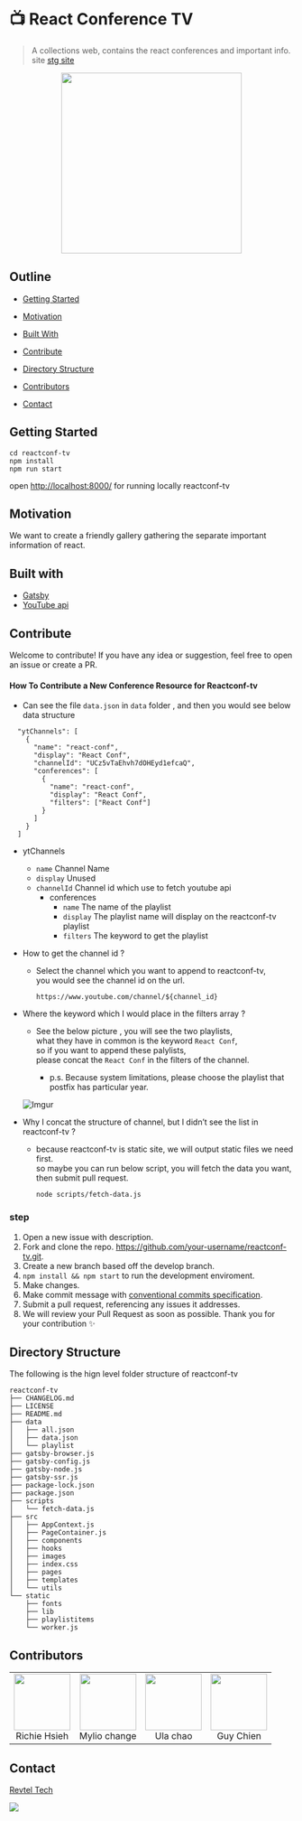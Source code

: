 # 📺 React Conference TV

> A collections web, contains the react conferences and important info. site
> [stg site](https://reactconf.netlify.app/)
<p align="center">
  <img width="320" src="https://static.revtel-api.com/common/a107f1d8328847709c300ba25d675d6f.png" />
</p>

## Outline

- [Getting Started](#getting-started)<br/>

- [Motivation](#motivation)<br/>

- [Built With](#built-with)<br/>

- [Contribute](#contribute)<br/>

- [Directory Structure](#directory-structure)<br/>

- [Contributors](#contributors)<br/>

- [Contact](#contact)<br/>

## Getting Started

```
cd reactconf-tv
npm install
npm run start
```

open [http://localhost:8000/](http://localhost:8000/) for running locally reactconf-tv


## Motivation
We want to create a friendly gallery gathering the separate important information of react.




## Built with
- [Gatsby](https://www.gatsbyjs.com/)
- [YouTube api](https://developers.google.com/youtube/v3)


## Contribute
Welcome to contribute!
If you have any idea or suggestion, feel free to open an issue or create a PR.

####  How To Contribute a New Conference Resource for Reactconf-tv

- Can see the file `data.json` in `data` folder , and then you would see below data structure

```
  "ytChannels": [
    {
      "name": "react-conf",
      "display": "React Conf",
      "channelId": "UCz5vTaEhvh7dOHEyd1efcaQ",
      "conferences": [
        {
          "name": "react-conf",
          "display": "React Conf",
          "filters": ["React Conf"]
        }
      ]
    }
  ]
```

- ytChannels
  - `name` Channel Name
  - `display` Unused
  - `channelId` Channel id which use to fetch youtube api
    - conferences
      - `name` The name of the playlist
      - `display` The playlist name will display on the reactconf-tv playlist
      - `filters` The keyword to get the playlist

- How to get the channel id ?
   - Select the channel which you want to append to reactconf-tv,<br/>
     you would see the channel id on the url.

     `https://www.youtube.com/channel/${channel_id}`

- Where the keyword which I would place in the filters array ?
   - See the below picture , you will see the two playlists,<br/>
     what they have in common is the keyword `React Conf`,<br/>
     so if you want to append these palylists,<br/>
     please concat the `React Conf` in the filters of the channel.<br/>

     - p.s. Because system limitations, please choose the playlist that postfix has particular year.

    ![Imgur](https://i.imgur.com/WevsAiU.png)

- Why I concat the structure of channel, but I didn’t see the list in reactconf-tv ?
   - because reactconf-tv is static site, we will output static files we need first.<br/>
     so maybe you can run below script, you will fetch the data you want,
     then submit pull request.

      `node scripts/fetch-data.js`


### step
1. Open a new issue with description.
2. Fork and clone the repo. https://github.com/your-username/reactconf-tv.git.
3. Create a new branch based off the develop branch.
4. `npm install && npm start` to run the development enviroment.
5. Make changes.
6. Make commit message with [conventional commits specification](https://www.conventionalcommits.org/en/v1.0.0/).
7. Submit a pull request, referencing any issues it addresses.
8. We will review your Pull Request as soon as possible. Thank you for your contribution ✨

## Directory Structure

The following is the hign level folder structure of reactconf-tv

```
reactconf-tv
├── CHANGELOG.md
├── LICENSE
├── README.md
├── data
│   ├── all.json
│   ├── data.json
│   └── playlist
├── gatsby-browser.js
├── gatsby-config.js
├── gatsby-node.js
├── gatsby-ssr.js
├── package-lock.json
├── package.json
├── scripts
│   └── fetch-data.js
├── src
│   ├── AppContext.js
│   ├── PageContainer.js
│   ├── components
│   ├── hooks
│   ├── images
│   ├── index.css
│   ├── pages
│   ├── templates
│   └── utils
└── static
    ├── fonts
    ├── lib
    ├── playlistitems
    └── worker.js
```


## Contributors

<table>
  <tbody>
    <tr>
      <td align="center">
        <a href="https://github.com/whitedogg13">
          <img src="https://avatars3.githubusercontent.com/u/10307875?s=400&u=4ca8b7f2af4a1a32dcdee594aca61a800262c421&v=4" width="100px" />
        </a>
        <br/>
        <div>Richie Hsieh</div>
      </td>
      <td align="center">
        <a href="https://github.com/Mylio-chang">
          <img src="https://avatars3.githubusercontent.com/u/32530956?s=400&v=4" width="100px" />
        </a>
        <br/>
        <div>Mylio change</div>
      </td>
      <td align="center">
        <a href="https://github.com/ulayab">
          <img src="https://avatars2.githubusercontent.com/u/19527809?s=400&u=afa10a82996b318931ede57b8a2fce3dc7c4d83a&v=4" width="100px" />
        </a>
        <br/>
        <div>Ula chao</div>
      </td>
      <td align="center">
        <a href="https://github.com/guychienll">
          <img src="https://avatars3.githubusercontent.com/u/63462677?s=460&u=a82006b332820e1da1fc774d3337c1656303c1f3&v=4" width="100px" />
        </a>
        <br/>
        <div>Guy Chien</div>
      </td>
    </tr>
  </tbody>
</table>

## Contact

[Revtel Tech](mailto:contact@revtel.tech)

[![](https://www.revtel.tech/static/4545186ab8b681a171f4dd479ae818c8/af03b/revtel-logo-color.png)](https://www.revtel.tech/)
